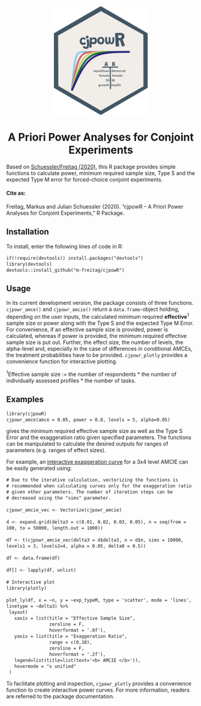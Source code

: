 <p align="center"><img src="cjpowR_hex.png" width="250"></p>

<h1 align="center">A Priori Power Analyses for Conjoint Experiments</h1>


Based on [Schuessler/Freitag (2020)](https://osf.io/preprints/socarxiv/9yuhp/), this R package provides simple
functions to calculate power, minimum required sample size, Type S and the expected Type M error for forced-choice conjoint experiments.

#### Cite as:

Freitag, Markus and Julian Schuessler (2020). “cjpowR – A Priori Power Analyses for Conjoint Experiments,” R Package. 

## Installation

To install, enter the following lines of code in R:

```{r}
if(!require(devtools)) install.packages("devtools")
library(devtools)
devtools::install_github("m-freitag/cjpowR")
```

## Usage

In its current development version, the package consists of three functions. `cjpowr_amce()` and `cjpowr_amcie()` return a `data.frame`-object holding, depending on the user inputs, the calculated minimum required **effective**<sup>1</sup> sample size or power along with the Type S and the expected Type M Error. 
For convenience, if an effective sample size is provided, power is calculated, whereas if power is provided, the minimum required effective sample size is put out. 
Further, the effect size, the number of levels, the alpha-level and, especially in the case of differences in conditional AMCEs, the treatment probabilities have to be provided. `cjpowr_plotly` provides a convenience function for interactive plotting.

<sup>1</sup>Effective sample size := the number of respondents * the number of individually assessed profiles * the number of tasks.

## Examples

```{r}
library(cjpowR)
cjpowr_amce(amce = 0.05, power = 0.8, levels = 5, alpha=0.05)
```
gives the minimum required effective sample size as well as the Type S Error and the exaggeration ratio given specified parameters. The functions can be manipulated to calculate the desired outputs for ranges of parameters (e.g. ranges of effect sizes). 

For example, an [interactive exaggeration curve](https://rawgit.com/m-freitag/cjpowR/master/Type\%20M.html) for a 3x4 level AMCIE can be easily generated using:

```{r}
# Due to the iterative calculation, vectorizing the functions is 
# recommended when calculating curves only for the exaggeration ratio
# given other parameters. The number of iteration steps can be
# decreased using the "sims" parameter.

cjpowr_amcie_vec <- Vectorize(cjpowr_amcie)

d <- expand.grid(delta3 = c(0.01, 0.02, 0.03, 0.05), n = seq(from = 100, to = 50000, length.out = 1000))

df <- t(cjpowr_amcie_vec(delta3 = d$delta3, n = d$n, sims = 10000, levels1 = 3, levels2=4, alpha = 0.05, delta0 = 0.5))

df <- data.frame(df)

df[] <- lapply(df, unlist)

# Interactive plot
library(plotly)

plot_ly(df, x = ~n, y = ~exp_typeM, type = 'scatter', mode = 'lines', linetype = ~delta3) %>%
 layout(
   xaxis = list(title = "Effective Sample Size",
                zeroline = F,
                hoverformat = '.0f'),
   yaxis = list(title = "Exaggeration Ratio",
                range = c(0,10),
                zeroline = F,
                hoverformat = '.2f'),
   legend=list(title=list(text='<b> AMCIE </b>')),
   hovermode = "x unified"
 )

```

 To facilitate plotting and inspection, `cjpowr_plotly` provides a convenience function to create interactive power curves. For more information, readers are referred to the package documentation.
